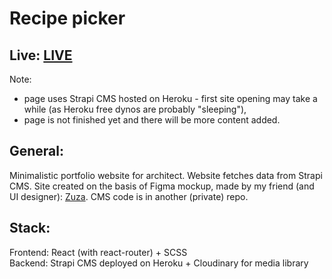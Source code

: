 # Recipe picker

## Live: [LIVE](http://t-architect.netlify.app)
Note: 
- page uses Strapi CMS hosted on Heroku - first site opening may take a while (as Heroku free dynos are probably "sleeping"),
- page is not finished yet and there will be more content added.

## General:

Minimalistic portfolio website for architect. Website fetches data from Strapi CMS. Site created on the basis of Figma mockup, made by my friend (and UI designer): [Zuza](https://www.behance.net/zuzannadesigner). CMS code is in another (private) repo.

## Stack:
Frontend: React (with react-router) + SCSS <br>
Backend: Strapi CMS deployed on Heroku + Cloudinary for media library